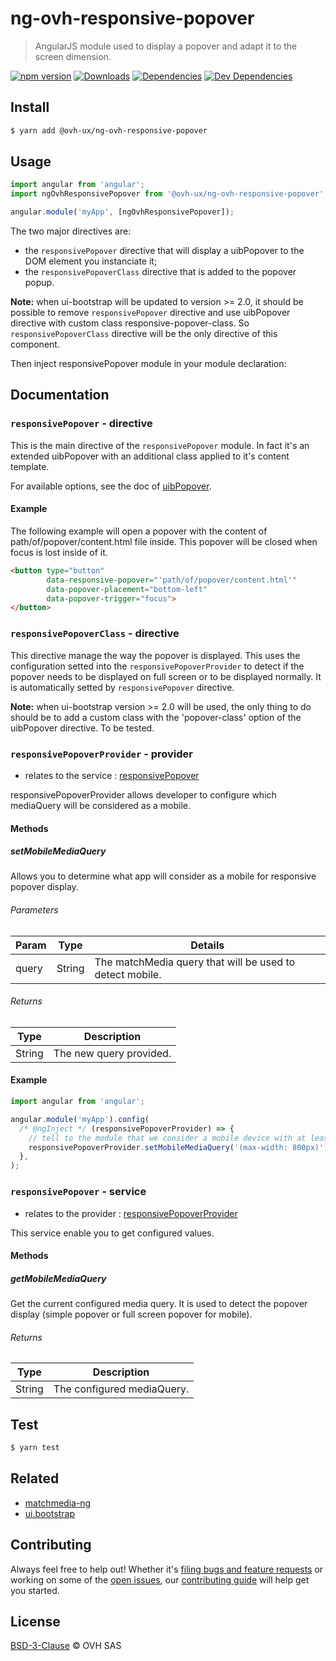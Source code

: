 # ng-ovh-responsive-popover

> AngularJS module used to display a popover and adapt it to the screen dimension.

[![npm version](https://badgen.net/npm/v/@ovh-ux/ng-ovh-responsive-popover)](https://www.npmjs.com/package/@ovh-ux/ng-ovh-responsive-popover) [![Downloads](https://badgen.net/npm/dt/@ovh-ux/ng-ovh-responsive-popover)](https://npmjs.com/package/@ovh-ux/ng-ovh-responsive-popover) [![Dependencies](https://badgen.net/david/dep/ovh/manager/packages/components/ng-ovh-responsive-popover)](https://npmjs.com/package/@ovh-ux/ng-ovh-responsive-popover?activeTab=dependencies) [![Dev Dependencies](https://badgen.net/david/dev/ovh/manager/packages/components/ng-ovh-responsive-popover)](https://npmjs.com/package/@ovh-ux/ng-ovh-responsive-popover?activeTab=dependencies)

## Install

```sh
$ yarn add @ovh-ux/ng-ovh-responsive-popover
```

## Usage

```js
import angular from 'angular';
import ngOvhResponsivePopover from '@ovh-ux/ng-ovh-responsive-popover';

angular.module('myApp', [ngOvhResponsivePopover]);
```

The two major directives are:
- the `responsivePopover` directive that will display a uibPopover to the DOM element you instanciate it;
- the `responsivePopoverClass` directive that is added to the popover popup.

**Note:** when ui-bootstrap will be updated to version >= 2.0, it should be possible to remove `responsivePopover` directive and use uibPopover directive with custom class responsive-popover-class. So `responsivePopoverClass` directive will be the only directive of this component.

Then inject responsivePopover module in your module declaration:

## Documentation

### <a name="responsivePopover_directive_responsivePopover"></a>`responsivePopover` - directive

This is the main directive of the `responsivePopover` module. In fact it's an extended uibPopover with an additional class applied to it's content template.

For available options, see the doc of [uibPopover](https://angular-ui.github.io/bootstrap/#/popover).

#### Example

The following example will open a popover with the content of path/of/popover/content.html file inside. This popover will be closed when focus is lost inside of it.

```html
<button type="button"
        data-responsive-popover="'path/of/popover/content.html'"
        data-popover-placement="bottom-left"
        data-popover-trigger="focus">
</button>
```

### <a name="responsivePopover_directive_responsivePopoverClass"></a>`responsivePopoverClass` - directive

This directive manage the way the popover is displayed. This uses the configuration setted into the `responsivePopoverProvider` to detect if the popover needs to be displayed on full screen or to be displayed normally.
It is automatically setted by `responsivePopover` directive.

**Note:** when ui-bootstrap version >= 2.0 will be used, the only thing to do should be to add a custom class with the 'popover-class' option of the uibPopover directive. To be tested.

### <a name="responsivePopover_responsivePopoverProvider"></a>`responsivePopoverProvider` - provider

* relates to the service : [responsivePopover](#responsivePopover_service_responsivePopover)

responsivePopoverProvider allows developer to configure which mediaQuery will be considered as a mobile.

#### Methods
##### setMobileMediaQuery
Allows you to determine what app will consider as a mobile for responsive popover display.

###### Parameters

| Param | Type | Details |
| ---- | ---- | ---- |
| query | String | The matchMedia query that will be used to detect mobile. |

###### Returns

| Type | Description |
| ---- | ---- |
| String | The new query provided. |

#### Example

```js
import angular from 'angular';

angular.module('myApp').config(
  /* @ngInject */ (responsivePopoverProvider) => {
    // tell to the module that we consider a mobile device with at least 800px width
    responsivePopoverProvider.setMobileMediaQuery('(max-width: 800px)');
  },
);
```

### <a name="responsivePopover_service_responsivePopover"></a>`responsivePopover` - service

* relates to the provider : [responsivePopoverProvider](#responsivePopover_responsivePopoverProvider)

This service enable you to get configured values.

#### Methods
##### getMobileMediaQuery
Get the current configured media query. It is used to detect the popover display (simple popover or full screen popover for mobile).

###### Returns

| Type | Description |
| ---- | ---- |
| String | The configured mediaQuery. |

## Test

```sh
$ yarn test
```

## Related

- [matchmedia-ng](https://github.com/AnalogJ/matchmedia-ng)
- [ui.bootstrap](https://angular-ui.github.io/bootstrap)

## Contributing

Always feel free to help out! Whether it's [filing bugs and feature requests](https://github.com/ovh/manager/issues/new) or working on some of the [open issues](https://github.com/ovh/manager/issues), our [contributing guide](https://github.com/ovh/manager/blob/master/CONTRIBUTING.md) will help get you started.

## License

[BSD-3-Clause](LICENSE) © OVH SAS
